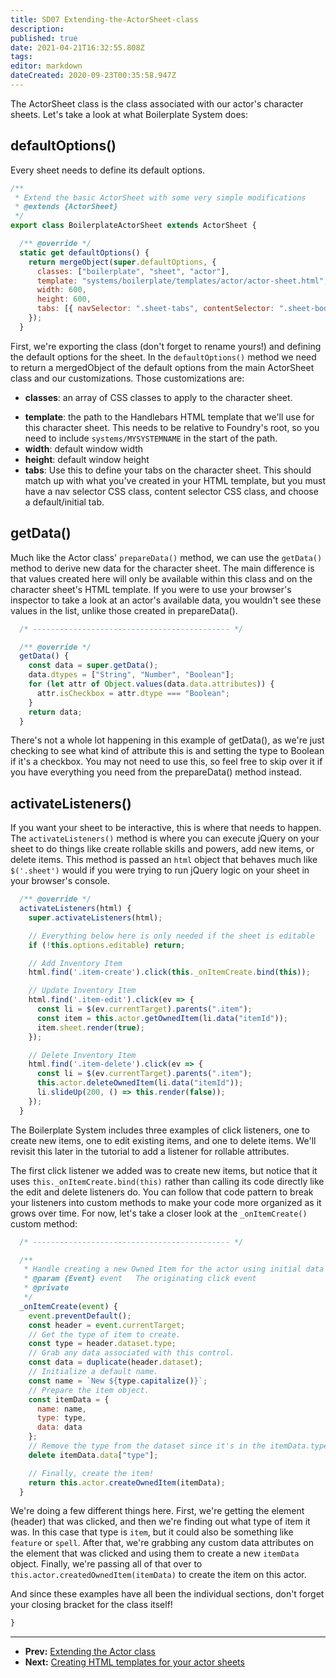 ```yaml
---
title: SD07 Extending-the-ActorSheet-class
description: 
published: true
date: 2021-04-21T16:32:55.808Z
tags: 
editor: markdown
dateCreated: 2020-09-23T00:35:58.947Z
---
```


The ActorSheet class is the class associated with our actor's character sheets. Let's take a look at what Boilerplate System does:

## defaultOptions()

Every sheet needs to define its default options.

<!--- {% raw %} --->

```js
/**
 * Extend the basic ActorSheet with some very simple modifications
 * @extends {ActorSheet}
 */
export class BoilerplateActorSheet extends ActorSheet {

  /** @override */
  static get defaultOptions() {
    return mergeObject(super.defaultOptions, {
      classes: ["boilerplate", "sheet", "actor"],
      template: "systems/boilerplate/templates/actor/actor-sheet.html",
      width: 600,
      height: 600,
      tabs: [{ navSelector: ".sheet-tabs", contentSelector: ".sheet-body", initial: "description" }]
    });
  }
```

<!--- {% endraw %} --->

First, we're exporting the class (don't forget to rename yours!) and defining the default options for the sheet. In the <!-- {% raw %} -->`defaultOptions()`<!-- {% endraw %} --> method we need to return a mergedObject of the default options from the main ActorSheet class and our customizations. Those customizations are:

-  **classes**: an array of CSS classes to apply to the character sheet.
* **template**: the path to the Handlebars HTML template that we'll use for this character sheet. This needs to be relative to Foundry's root, so you need to include <!-- {% raw %} -->`systems/MYSYSTEMNAME`<!-- {% endraw %} --> in the start of the path.
* **width**: default window width
* **height**: default window height
* **tabs**: Use this to define your tabs on the character sheet. This should match up with what you've created in your HTML template, but you must have a nav selector CSS class, content selector CSS class, and choose a default/initial tab.

## getData()

Much like the Actor class' <!-- {% raw %} -->`prepareData()`<!-- {% endraw %} --> method, we can use the <!-- {% raw %} -->`getData()`<!-- {% endraw %} --> method to derive new data for the character sheet. The main difference is that values created here will only be available within this class and on the character sheet's HTML template. If you were to use your browser's inspector to take a look at an actor's available data, you wouldn't see these values in the list, unlike those created in prepareData().

<!--- {% raw %} --->

```js
  /* -------------------------------------------- */

  /** @override */
  getData() {
    const data = super.getData();
    data.dtypes = ["String", "Number", "Boolean"];
    for (let attr of Object.values(data.data.attributes)) {
      attr.isCheckbox = attr.dtype === "Boolean";
    }
    return data;
  }
```

<!--- {% endraw %} --->

There's not a whole lot happening in this example of getData(), as we're just checking to see what kind of attribute this is and setting the type to Boolean if it's a checkbox. You may not need to use this, so feel free to skip over it if you have everything you need from the prepareData() method instead.

## activateListeners()

If you want your sheet to be interactive, this is where that needs to happen. The <!-- {% raw %} -->`activateListeners()`<!-- {% endraw %} --> method is where you can execute jQuery on your sheet to do things like create rollable skills and powers, add new items, or delete items. This method is passed an <!-- {% raw %} -->`html`<!-- {% endraw %} --> object that behaves much like <!-- {% raw %} -->`$('.sheet')`<!-- {% endraw %} --> would if you were trying to run jQuery logic on your sheet in your browser's console.

<!--- {% raw %} --->

```js
  /** @override */
  activateListeners(html) {
    super.activateListeners(html);

    // Everything below here is only needed if the sheet is editable
    if (!this.options.editable) return;

    // Add Inventory Item
    html.find('.item-create').click(this._onItemCreate.bind(this));

    // Update Inventory Item
    html.find('.item-edit').click(ev => {
      const li = $(ev.currentTarget).parents(".item");
      const item = this.actor.getOwnedItem(li.data("itemId"));
      item.sheet.render(true);
    });

    // Delete Inventory Item
    html.find('.item-delete').click(ev => {
      const li = $(ev.currentTarget).parents(".item");
      this.actor.deleteOwnedItem(li.data("itemId"));
      li.slideUp(200, () => this.render(false));
    });
  }
```

<!--- {% endraw %} --->

The Boilerplate System includes three examples of click listeners, one to create new items, one to edit existing items, and one to delete items. We'll revisit this later in the tutorial to add a listener for rollable attributes.

The first click listener we added was to create new items, but notice that it uses <!-- {% raw %} -->`this._onItemCreate.bind(this)`<!-- {% endraw %} --> rather than calling its code directly like the edit and delete listeners do. You can follow that code pattern to break your listeners into custom methods to make your code more organized as it grows over time. For now, let's take a closer look at the <!-- {% raw %} -->`_onItemCreate()`<!-- {% endraw %} --> custom method:

<!--- {% raw %} --->

```js
  /* -------------------------------------------- */

  /**
   * Handle creating a new Owned Item for the actor using initial data defined in the HTML dataset
   * @param {Event} event   The originating click event
   * @private
   */
  _onItemCreate(event) {
    event.preventDefault();
    const header = event.currentTarget;
    // Get the type of item to create.
    const type = header.dataset.type;
    // Grab any data associated with this control.
    const data = duplicate(header.dataset);
    // Initialize a default name.
    const name = `New ${type.capitalize()}`;
    // Prepare the item object.
    const itemData = {
      name: name,
      type: type,
      data: data
    };
    // Remove the type from the dataset since it's in the itemData.type prop.
    delete itemData.data["type"];

    // Finally, create the item!
    return this.actor.createOwnedItem(itemData);
  }
```

<!--- {% endraw %} --->

We're doing a few different things here. First, we're getting the element (header) that was clicked, and then we're finding out what type of item it was. In this case that type is <!-- {% raw %} -->`item`<!-- {% endraw %} -->, but it could also be something like <!-- {% raw %} -->`feature`<!-- {% endraw %} --> or <!-- {% raw %} -->`spell`<!-- {% endraw %} -->.  After that, we're grabbing any custom data attributes on the element that was clicked and using them to create a new <!-- {% raw %} -->`itemData`<!-- {% endraw %} --> object. Finally, we're passing all of that over to <!-- {% raw %} -->`this.actor.createdOwnedItem(itemData)`<!-- {% endraw %} --> to create the item on this actor.

And since these examples have all been the individual sections, don't forget your closing bracket for the class itself!

<!--- {% raw %} --->

```js
}
```

<!--- {% endraw %} --->

---

* **Prev:** [Extending the Actor class](https://foundryvtt.wiki/en/development/guides/SD-tutorial/SD06-Extending-the-Actor-class)
* **Next:** [Creating HTML templates for your actor sheets](https://foundryvtt.wiki/en/development/guides/SD-tutorial/SD08-Creating-HTML-templates-for-your-actor-sheets)